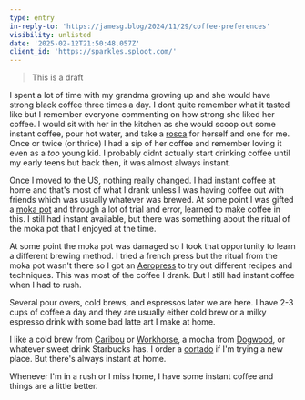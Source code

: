 ```yaml
---
type: entry
in-reply-to: 'https://jamesg.blog/2024/11/29/coffee-preferences'
visibility: unlisted
date: '2025-02-12T21:50:48.057Z'
client_id: 'https://sparkles.sploot.com/'
---
```

> This is a draft

I spent a lot of time with my grandma growing up and she would have strong black coffee three times a day. I dont quite remember what it tasted like but I remember everyone commenting on how strong she liked her coffee. I would sit with her in the kitchen as she would scoop out some instant coffee, pour hot water, and take a [rosca](https://www.youtube.com/watch?v=o91PL4X2xng) for herself and one for me. Once or twice (or thrice) I had a sip of her coffee and remember loving it even as a *too* young kid. I probably didnt actually start drinking coffee until my early teens but back then, it was almost always instant.

Once I moved to the US, nothing really changed. I had instant coffee at home and that's most of what I drank unless I was having coffee out with friends which was usually whatever was brewed. At some point I was gifted a [moka pot](https://en.wikipedia.org/wiki/Moka_pot) and through a lot of trial and error, learned to make coffee in this. I still had instant available, but there was something about the ritual of the moka pot that I enjoyed at the time.

At some point the moka pot was damaged so I took that opportunity to learn a different brewing method. I tried a french press but the ritual from the moka pot wasn't there so I got an [Aeropress](https://aeropress.com/) to try out different recipes and techniques. This was most of the coffee I drank. But I still had instant coffee when I had to rush.

Several pour overs, cold brews, and espressos later we are here. I have 2-3 cups of coffee a day and they are usually either cold brew or a milky espresso drink with some bad latte art I make at home.

I like a cold brew from [Caribou](https://www.cariboucoffee.com/) or [Workhorse](https://www.workhorsecoffee.com/), a mocha from [Dogwood](https://www.dogwoodcoffee.com/), or whatever sweet drink Starbucks has. I order a [cortado](https://en.wikipedia.org/wiki/Cortado) if I'm trying a new place. But there's always instant at home.

Whenever I'm in a rush or I miss home, I have some instant coffee and things are a little better.
